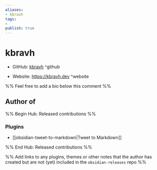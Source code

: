```yaml
---
aliases:
- kbravh
tags:
- 
publish: true
---
```


# kbravh

- GitHub: [kbravh](https://github.com/kbravh/) ^github
<!-- - Discord: `@` ^discord-->
- Website: <https://kbravh.dev> ^website
<!-- - [[Publish sites|Publish site]]: ^publish-->

%% Feel free to add a bio below this comment %%


## Author of

%% Begin Hub: Released contributions %%
### Plugins
- [[obsidian-tweet-to-markdown|Tweet to Markdown]]

%% End Hub: Released contributions %%

%% Add links to any plugins, themes or other notes that the author has created but are not (yet) included in the `obsidian-releases` repo %%

<!--
### Unlisted plugins

- 
-->

<!--
### Others

- 
-->

<!--
## Sponsor this author

- [[GitHub sponsors]]: [Sponsor @kbravh on GitHub Sponsors](https://github.com/sponsors/kbravh) ^github-sponsor
- [[Buy me a coffee]]: ^buy-me-a-coffee
- [[PayPal]]: ^paypal
- [[Patreon]]: ^patreon

-->

<!--
## Follow this author

- [[YouTube Channels|On YouTube]]: ^youtube
- Twitter: ^twitter
- ...
-->